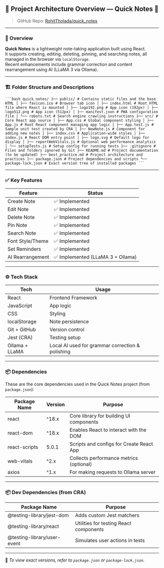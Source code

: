 ## 📁 Project Architecture Overview — Quick Notes 📝

> GitHub Repo: [RohitTholada/quick_notes](https://github.com/RohitTholada/quick_notes)

---

### 🧾 Overview

**Quick Notes** is a lightweight note-taking application built using React.  
It supports creating, editing, deleting, pinning, and searching notes, all managed in the browser via `localStorage`.  
Recent enhancements include grammar correction and content rearrangement using AI (LLaMA 3 via Ollama).

---

### 🏗️ Folder Structure and Descriptions

<pre><code>```bash quick_notes/ ├── public/ # Contains static files and the base HTML │ ├── favicon.ico # Browser tab icon │ ├── index.html # Root HTML file where React is mounted │ ├── logo192.png # App icon (192px) │ ├── logo512.png # App icon (512px) │ ├── manifest.json # PWA configuration file │ └── robots.txt # Search engine crawling instructions ├── src/ # Core React app source │ ├── App.css # Global component styling │ ├── App.js # Root React component managing app logic │ ├── App.test.js # Sample unit test created by CRA │ ├── NewNote.js # Component for adding new notes │ ├── index.css # Application-wide styles │ ├── index.js # React DOM entry point │ ├── logo.svg # Default logo for display │ ├── reportWebVitals.js # Optional web performance analytics │ └── setupTests.js # Setup config for running tests ├── .gitignore # Files and folders ignored by Git ├── README.md # Project documentation (to be updated) ├── best_practice.md # Project architecture and practices ├── package.json # Project dependencies and scripts └── package-lock.json # Exact version tree of installed packages ``` </code></pre>

---

### ✅ Key Features

| Feature             | Status                             |
|---------------------|------------------------------------| 
| Create Note         | ✅ Implemented                    |
| Edit Note           | ✅ Implemented                    |
| Delete Note         | ✅ Implemented                    |
| Pin Note            | ✅ Implemented                    |
| Search Note         | ✅ Implemented                    |
| Font Style/Theme    | ✅ Implemented                    |
| Set Reminders       | ✅ Implemented                    |
| AI Rearrangement    | ✅ Implemented (LLaMA 3 + Ollama) |

---

### ⚙️ Tech Stack

| Tech               | Usage                                               |
|--------------------|-----------------------------------------------------|
| React              | Frontend Framework                                  |
| JavaScript         | App logic                                           |
| CSS                | Styling                                             |
| localStorage       | Note persistence                                    |
| Git + GitHub       | Version control                                     |
| Jest (CRA)         | Testing setup                                       |
| Ollama + LLaMA     | Local AI used for grammar correction & polishing    |

---

### 📦 Dependencies

These are the core dependencies used in the Quick Notes project (from `package.json`):

| Package Name  | Version | Purpose                                    |
|---------------|---------|--------------------------------------------|
| react         | ^18.x   | Core library for building UI components    |
| react-dom     | ^18.x   | Enables React to interact with the DOM     |
| react-scripts | 5.0.1   | Scripts and configs for Create React App   |
| web-vitals    | ^2.x    | Collects performance metrics (optional)    |
| axios         | ^1.x    | For making requests to Ollama server       |

---

### 📦 Dev Dependencies (from CRA)

| Package Name                | Purpose                                 |
|-----------------------------|-----------------------------------------|
| @testing-library/jest-dom   | Adds custom Jest matchers               |
| @testing-library/react      | Utilities for testing React components  |
| @testing-library/user-event | Simulates user actions in tests         |

---

📄 *To view exact versions, refer to `package.json` or `package-lock.json`.*